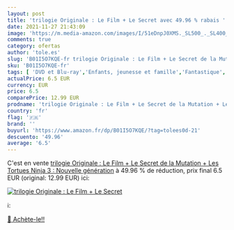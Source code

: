 ```yaml
---
layout: post
title: 'trilogie Originale : Le Film + Le Secret avec 49.96 % rabais '
date: 2021-11-27 21:43:09
image: 'https://m.media-amazon.com/images/I/51eDnpJ0XMS._SL500_._SL400_.jpg'
comments: true
category: ofertas
author: 'tole.es'
slug: 'B01I5O7KQE-fr trilogie Originale : Le Film + Le Secret de la Mutation +...'
sku: 'B01I5O7KQE-fr'
tags: [ 'DVD et Blu-ray','Enfants, jeunesse et famille','Fantastique','Featured Categories','Films', ]
actualPrice: 6.5 EUR
currency: EUR
price: 6.5
comparePrice: 12.99 EUR
prodname: 'trilogie Originale : Le Film + Le Secret de la Mutation + Les Tortues Ninja 3 : Nouvelle génération'
country: 'fr'
flag: '🇫🇷'
brand: ''
buyurl: 'https://www.amazon.fr/dp/B01I5O7KQE/?tag=tolees0d-21'
descuento: '49.96'
average: '6.5'
---
```


C'est en vente [trilogie Originale : Le Film + Le Secret de la Mutation + Les Tortues Ninja 3 : Nouvelle génération](https://www.amazon.fr/dp/B01I5O7KQE/?tag=tolees0d-21)  à  49.96 % de réduction, prix final  6.5 EUR (original: 12.99 EUR) ici:

[![trilogie Originale : Le Film + Le Secret](https://m.media-amazon.com/images/I/51eDnpJ0XMS._SL500_._SL400_.jpg)](https://www.amazon.fr/dp/B01I5O7KQE/?tag=tolees0d-21)

ℹ️:


[🛒 Achète-le!!](https://www.amazon.fr/dp/B01I5O7KQE/?tag=tolees0d-21)
